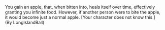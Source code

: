 You gain an apple, that, when bitten into, heals itself over time, effectively granting you infinite food. However, if another person were to bite the apple, it would become just a normal apple. [Your character does not know this.] (By LongIslandBall)